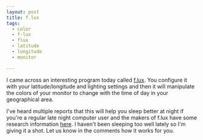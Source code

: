 ```yaml
---
layout: post
title: f.lux
tags:
  - color
  - f-lux
  - flux
  - latitude
  - longitude
  - monitor

---
```


I came across an interesting program today called <a title="f.lux" href="http://www.stereopsis.com/flux/">f.lux</a>.  You configure it with your latitude/longitude and lighting settings and then it will manipulate the colors of your monitor to change with the time of day in your geographical area.

I've heard multiple reports that this will help you sleep better at night if you're a regular late night computer user and the makers of f.lux have some research information <a title="f.lux research" href="http://www.stereopsis.com/flux/research.html">here</a>.  I haven't been sleeping too well lately so I'm giving it a shot.  Let us know in the comments how it works for you.
